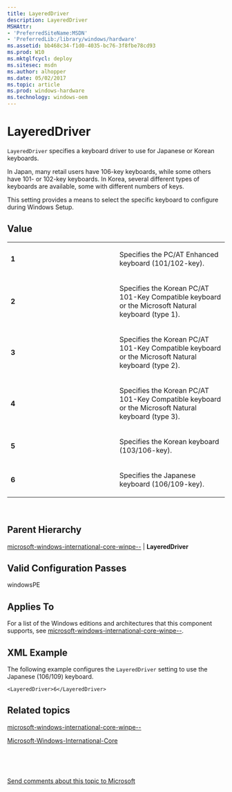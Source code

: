 ```yaml
---
title: LayeredDriver
description: LayeredDriver
MSHAttr:
- 'PreferredSiteName:MSDN'
- 'PreferredLib:/library/windows/hardware'
ms.assetid: bb468c34-f1d0-4035-bc76-3f8fbe78cd93
ms.prod: W10
ms.mktglfcycl: deploy
ms.sitesec: msdn
ms.author: alhopper
ms.date: 05/02/2017
ms.topic: article
ms.prod: windows-hardware
ms.technology: windows-oem
---
```


# LayeredDriver


`LayeredDriver` specifies a keyboard driver to use for Japanese or Korean keyboards.

In Japan, many retail users have 106-key keyboards, while some others have 101- or 102-key keyboards. In Korea, several different types of keyboards are available, some with different numbers of keys.

This setting provides a means to select the specific keyboard to configure during Windows Setup.

## Value


<table>
<colgroup>
<col width="50%" />
<col width="50%" />
</colgroup>
<tbody>
<tr class="odd">
<td><p><strong>1</strong></p></td>
<td><p>Specifies the PC/AT Enhanced keyboard (101/102-key).</p></td>
</tr>
<tr class="even">
<td><p><strong>2</strong></p></td>
<td><p>Specifies the Korean PC/AT 101-Key Compatible keyboard or the Microsoft Natural keyboard (type 1).</p></td>
</tr>
<tr class="odd">
<td><p><strong>3</strong></p></td>
<td><p>Specifies the Korean PC/AT 101-Key Compatible keyboard or the Microsoft Natural keyboard (type 2).</p></td>
</tr>
<tr class="even">
<td><p><strong>4</strong></p></td>
<td><p>Specifies the Korean PC/AT 101-Key Compatible keyboard or the Microsoft Natural keyboard (type 3).</p></td>
</tr>
<tr class="odd">
<td><p><strong>5</strong></p></td>
<td><p>Specifies the Korean keyboard (103/106-key).</p></td>
</tr>
<tr class="even">
<td><p><strong>6</strong></p></td>
<td><p>Specifies the Japanese keyboard (106/109-key).</p></td>
</tr>
</tbody>
</table>

 

## Parent Hierarchy


[microsoft-windows-international-core-winpe--](microsoft-windows-international-core-winpe.md) | **LayeredDriver**

## Valid Configuration Passes


windowsPE

## Applies To


For a list of the Windows editions and architectures that this component supports, see [microsoft-windows-international-core-winpe--](microsoft-windows-international-core-winpe.md).

## XML Example


The following example configures the `LayeredDriver` setting to use the Japanese (106/109) keyboard.

``` syntax
<LayeredDriver>6</LayeredDriver>
```

## Related topics


[microsoft-windows-international-core-winpe--](microsoft-windows-international-core-winpe.md)

[Microsoft-Windows-International-Core](microsoft-windows-international-core.md)

 

 

[Send comments about this topic to Microsoft](mailto:wsddocfb@microsoft.com?subject=Documentation%20feedback%20%5Bp_unattend\p_unattend%5D:%20LayeredDriver%20%20RELEASE:%20%2810/3/2016%29&body=%0A%0APRIVACY%20STATEMENT%0A%0AWe%20use%20your%20feedback%20to%20improve%20the%20documentation.%20We%20don't%20use%20your%20email%20address%20for%20any%20other%20purpose,%20and%20we'll%20remove%20your%20email%20address%20from%20our%20system%20after%20the%20issue%20that%20you're%20reporting%20is%20fixed.%20While%20we're%20working%20to%20fix%20this%20issue,%20we%20might%20send%20you%20an%20email%20message%20to%20ask%20for%20more%20info.%20Later,%20we%20might%20also%20send%20you%20an%20email%20message%20to%20let%20you%20know%20that%20we've%20addressed%20your%20feedback.%0A%0AFor%20more%20info%20about%20Microsoft's%20privacy%20policy,%20see%20http://privacy.microsoft.com/default.aspx. "Send comments about this topic to Microsoft")





